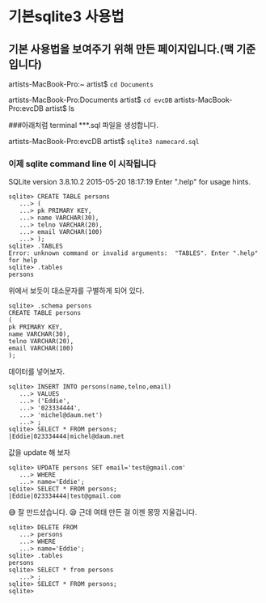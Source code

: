 # 기본sqlite3 사용법
## 기본 사용법을 보여주기 위해 만든 페이지입니다.(맥 기준입니다)
 
artists-MacBook-Pro:~ artist$ `cd Documents`
 
artists-MacBook-Pro:Documents artist$ `cd evcDB`
artists-MacBook-Pro:evcDB artist$ ls

###아래처럼 terminal ***.sql 파일을  생성합니다.

artists-MacBook-Pro:evcDB artist$ `sqlite3 namecard.sql`
### 이제 sqlite command line 이 시작됩니다

SQLite version 3.8.10.2 2015-05-20 18:17:19
Enter ".help" for usage hints.

```sqlite
sqlite> CREATE TABLE persons
   ...> (
   ...> pk PRIMARY KEY,
   ...> name VARCHAR(30),
   ...> telno VARCHAR(20),
   ...> email VARCHAR(100)
   ...> );
sqlite> .TABLES
Error: unknown command or invalid arguments:  "TABLES". Enter ".help" for help
sqlite> .tables
persons
```
위에서 보듯이 대소문자를 구별하게 되어 있다.

```sqlite
sqlite> .schema persons
CREATE TABLE persons
(
pk PRIMARY KEY,
name VARCHAR(30),
telno VARCHAR(20),
email VARCHAR(100)
);
```

데이터를 넣어보자.
```sqlite
sqlite> INSERT INTO persons(name,telno,email)
   ...> VALUES
   ...> ('Eddie',
   ...> '023334444',
   ...> 'michel@daum.net')
   ...> ;
sqlite> SELECT * FROM persons;
|Eddie|023334444|michel@daum.net
```
값을 update 해 보자
```sqlite
sqlite> UPDATE persons SET email='test@gmail.com' 
   ...> WHERE
   ...> name='Eddie';
sqlite> SELECT * FROM persons;
|Eddie|023334444|test@gmail.com
```
😅 잘 만드셨습니다.
😪 근데 여태 만든 걸 이젠 몽땅 지울겁니다.    
```sqlite
sqlite> DELETE FROM
   ...> persons
   ...> WHERE
   ...> name='Eddie';
sqlite> .tables
persons
sqlite> SELECT * from persons
   ...> ;
sqlite> SELECT * FROM persons;
sqlite> 
```
